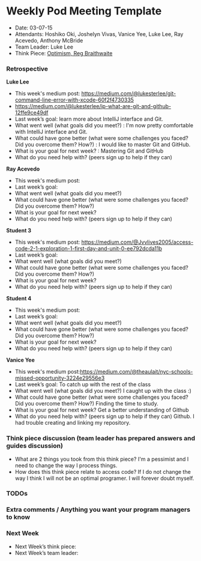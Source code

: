 # Weekly Pod Meeting Template

* Date: 03-07-15
* Attendants: Hoshiko Oki, Joshelyn Vivas, Vanice Yee, Luke Lee, Ray Acevedo, Anthony McBride
* Team Leader: Luke Lee
* Think Piece: [Optimism, Reg Braithwaite](http://braythwayt.com/homoiconic/2009/05/01/optimism.html)

### Retrospective

**Luke Lee**

* This week's medium post: https://medium.com/@lukesterlee/git-command-line-error-with-xcode-60f2f4730335
* https://medium.com/@lukesterlee/ip-what-are-git-and-github-12ffe9ce49df
* Last week’s goal: learn more about IntelliJ interface and Git.
* What went well (what goals did you meet?) : I'm now pretty comfortable with IntelliJ interface and Git.
* What could have gone better (what were some challenges you faced? Did you overcome them? How?) : I would like to master Git and GitHub.
* What is your goal for next week? : Mastering Git and GitHub
* What do you need help with? (peers sign up to help if they can)

**Ray Acevedo**

* This week's medium post: 
* Last week’s goal:
* What went well (what goals did you meet?)
* What could have gone better (what were some challenges you faced? Did you overcome them? How?)
* What is your goal for next week?
* What do you need help with? (peers sign up to help if they can)

**Student 3**

* This week's medium post: https://medium.com/@Jvvlives2005/access-code-2-1-exploration-1-first-day-and-unit-0-ee792dcda11b
* Last week’s goal:
* What went well (what goals did you meet?)
* What could have gone better (what were some challenges you faced? Did you overcome them? How?)
* What is your goal for next week?
* What do you need help with? (peers sign up to help if they can)

**Student 4**

* This week's medium post:
* Last week’s goal:
* What went well (what goals did you meet?)
* What could have gone better (what were some challenges you faced? Did you overcome them? How?)
* What is your goal for next week?
* What do you need help with? (peers sign up to help if they can)

**Vanice Yee**

* This week's medium post:https://medium.com/@theaulait/nyc-schools-missed-opportunity-3224e29556e3
* Last week’s goal: To catch up with the rest of the class
* What went well (what goals did you meet?) I caught up with the class :)
* What could have gone better (what were some challenges you faced? Did you overcome them? How?) Finding the time to study. 
* What is your goal for next week? Get a better understanding of Github
* What do you need help with? (peers sign up to help if they can) Github. I had trouble creating and linking my repository. 

### Think piece discussion (team leader has prepared answers and guides discussion)

* What are 2 things you took from this think piece? I'm a pessimist and I need to change the way I process things.
* How does this think piece relate to access code? If I do not change the way I think I will not be an optimal programer. I will forever doubt myself.

### TODOs

### Extra comments / Anything you want your program managers to know

### Next Week

* Next Week’s think piece:
* Next Week’s team leader:

